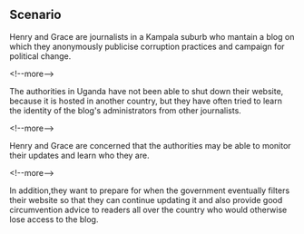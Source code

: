 
## Scenario

Henry and Grace are journalists in a Kampala suburb who mantain a blog on which they anonymously publicise corruption practices and campaign for political change. 

&lt;!--more--&gt;

The authorities in Uganda have not been able to shut down their website, because it is hosted in another country, but they have often tried to learn the identity of the blog&#39;s administrators from other journalists.

&lt;!--more--&gt;

Henry and Grace are concerned that the authorities may be able to monitor their updates and learn who they are.

&lt;!--more--&gt;

In addition,they want to prepare for when the government eventually filters their website so that they can continue updating it and also provide good circumvention advice to readers all over the country who would otherwise lose access to the blog.
